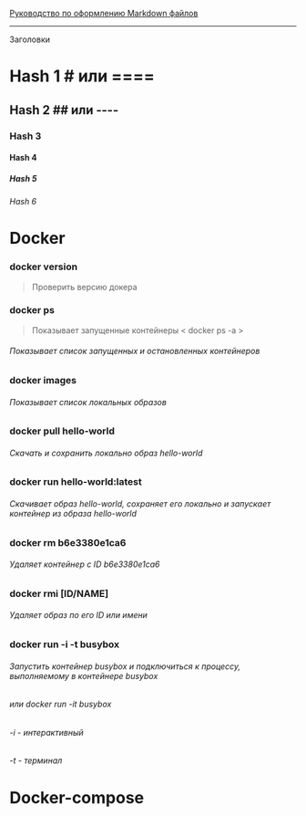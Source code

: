[Руководство по оформлению Markdown файлов](https://gist.github.com/Jekins/2bf2d0638163f1294637 "Официальный FAQ")

-----------

Заголовки
# Hash 1 # или ====
## Hash 2 ## или ----
### Hash 3 
#### Hash 4
##### Hash 5
###### Hash 6

Docker
=======
### docker version
> Проверить версию докера
### docker ps
> Показывает запущенные контейнеры
< docker ps -a >
###### Показывает список запущенных и остановленных контейнеров
### docker images
###### Показывает список локальных образов
### docker pull hello-world
###### Скачать и сохранить локально образ hello-world
### docker run hello-world:latest
###### Скачивает образ hello-world, сохраняет его локально и запускает контейнер из образа hello-world
### docker rm b6e3380e1ca6
###### Удаляет контейнер с ID b6e3380e1ca6
### docker rmi [ID/NAME]
###### Удаляет образ по его ID или имени

### docker run -i -t busybox
###### Запустить контейнер busybox и подключиться к процессу, выполняемому в контейнере busybox 
###### или docker run -it busybox
###### -i - интерактивный
######	-t - терминал


Docker-compose
=============